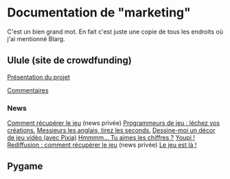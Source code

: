 # Documentation de "marketing"

C'est un bien grand mot. En fait c'est juste une copie de tous les endroits où j'ai mentionné Blarg.

## Ulule (site de crowdfunding)

[Présentation du projet](ulule/presentation_projet.md)

[Commentaires](commentaires.md)

### News

[Comment récupérer le jeu](ulule/news_01_recuperer_le_jeu.md) (news privée)
[Programmeurs de jeu : léchez vos créations.](ulule/news_02_lechez_vos_creations.md)
[Messieurs les anglais, tirez les seconds.](ulule/news_03_messieurs_anglais_tirez_seconds.md)
[Dessine-moi un décor de jeu vidéo (avec Pixia)](ulule/news_04_dessine_moi_un_decor_de_jeu.md)
[Hmmmm... Tu aimes les chiffres ?](ulule/news_05_tu_aimes_les_chiffres.md)
[Youpi !](ulule/news_06_youpi.md)
[Rediffusion : comment récupérer le jeu](ulule/news_07_recuperer_le_jeu.md) (news privée)
[Le jeu est là !](ulule/news_08_le_jeu_est_la.md)

## Pygame

